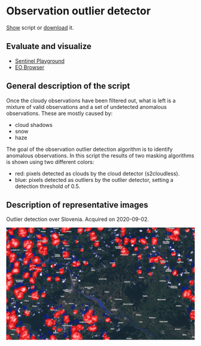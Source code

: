 # Observation outlier detector

<a href="#" id='togglescript'>Show</a> script or [download](script.js) it.
<div id='script_view' style="display:none">
</div>

## Evaluate and visualize
 - [Sentinel Playground](https://apps.sentinel-hub.com/sentinel-playground/?source=S2&lat=45.958906975029585&lng=15.492095947265625&zoom=13&preset=CUSTOM&layers=B01,B02,B03&maxcc=33&gain=1.0&gamma=1.0&time=2020-09-02%7C2020-09-02&atmFilter=&showDates=false&evalscript=&evalscripturl=https://raw.githubusercontent.com/sentinel-hub/custom-scripts/master/sentinel-2/obs_outlier_detector/v2/script.js) 
 - [EO Browser](https://apps.sentinel-hub.com/eo-browser/?zoom=12&lat=45.94291&lng=15.50274&themeId=DEFAULT-THEME&datasetId=S2L1C&fromTime=2020-09-02T00%3A00%3A00.000Z&toTime=2020-09-02T23%3A59%3A59.999Z&visualizationUrl=https%3A%2F%2Fservices.sentinel-hub.com%2Fogc%2Fwms%2F42924c6c-257a-4d04-9b8e-36387513a99c&evalscripturl=https%3A%2F%2Fraw.githubusercontent.com%2Fsentinel-hub%2Fcustom-scripts%2Fmaster%2Fsentinel-2%2Fobs_outlier_detector%2Fv2%2Fscript.js#custom-script)

## General description of the script

Once the cloudy observations have been filtered out, what is left is a mixture of valid observations and a set of undetected anomalous observations.
These are mostly caused by:
* cloud shadows
* snow
* haze
  
The goal of the observation outlier detection algorithm is to identify anomalous observations.
In this script the results of two masking algorithms is shown using two different colors:

* red: pixels detected as clouds by the cloud detector (s2cloudless).
* blue: pixels detected as outliers by the outlier detector, setting a detection threshold of 0.5.


## Description of representative images

Outlier detection over Slovenia. Acquired on 2020-09-02.

![OUT of Slovenia](fig/krsko_02_09_2020.png)

